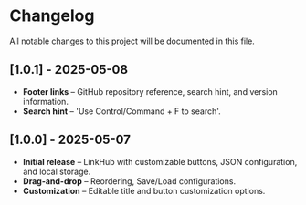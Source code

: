 # Changelog

All notable changes to this project will be documented in this file.

## [1.0.1] - 2025-05-08

- **Footer links** – GitHub repository reference, search hint, and version information.
- **Search hint** – 'Use Control/Command + F to search'.

## [1.0.0] - 2025-05-07

- **Initial release** – LinkHub with customizable buttons, JSON configuration, and local storage.
- **Drag-and-drop** – Reordering, Save/Load configurations.
- **Customization** – Editable title and button customization options.
